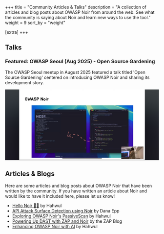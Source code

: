 +++
title = "Community Articles & Talks"
description = "A collection of articles and blog posts about OWASP Noir from around the web. See what the community is saying about Noir and learn new ways to use the tool."
weight = 9
sort_by = "weight"

[extra]
+++

## Talks
### Featured: OWASP Seoul (Aug 2025) - Open Source Gardening
The OWASP Seoul meetup in August 2025 featured a talk titled 'Open Source Gardening' centered on introducing OWASP Noir and sharing its development story.

![OWASP Seoul 2025 - Open Source Gardening](owasp-seoul.jpg)

## Articles & Blogs
Here are some articles and blog posts about OWASP Noir that have been written by the community. If you have written an article about Noir and would like to have it included here, please let us know!

*   [Hello Noir 👋🏼](https://www.hahwul.com/2023/08/03/hello-noir/) by Hahwul
*   [API Attack Surface Detection using Noir](https://danaepp.com/api-attack-surface-detection-using-noir) by Dana Epp
*   [Exploring OWASP Noir's PassiveScan](https://www.hahwul.com/2024/11/03/passivescan-in-owasp-noir/) by Hahwul
*   [Powering Up DAST with ZAP and Noir](https://www.zaproxy.org/blog/2024-11-11-powering-up-dast-with-zap-and-noir/) by the ZAP Blog
*   [Enhancing OWASP Noir with AI](https://www.hahwul.com/2025/01/31/owasp-noir-x-llm/) by Hahwul
